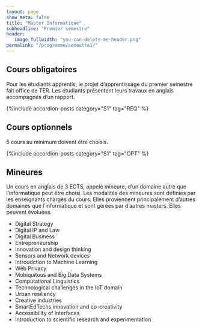 ```yaml
---
layout: page
show_meta: false
title: "Master Informatique"
subheadline: "Premier semestre"
header:
   image_fullwidth: "you-can-delete-me-header.png"
permalink: "/programme/semestre1/"
---
```



<!-- Listing posts by tag template from http://github.com/cagrimmett/jekyll-tools -->


## Cours obligatoires ##
Pour les étudiants apprentis, le projet d’apprentissage du premier semestre fait office de TER. Les étudiants présentent leurs travaux en anglais accompagnés d’un rapport.

{%include accordion-posts category="S1" tag="REQ" %}


## Cours optionnels ##

5 cours au minimum doivent être choisis.

{%include accordion-posts category="S1" tag="OPT" %}

## Mineures ##

Un cours en anglais de 3 ECTS, appelé mineure, d’un domaine autre que l’informatique peut être choisi.
Les modalités des mineures sont définies par les enseignants chargés du cours.
Elles proviennent principalement d’autres domaines que l’informatique et sont gérées par d’autres masters. Elles peuvent évoluées.

- Digital Strategy
- Digital IP and Law
- Digital Business
- Entrepreneurship
- Innovation and design thinking
- Sensors and Network devices
- Introudction to Machine Learning
- Web Privacy
- Mobiquitous and Big Data Systems
- Computational Linguistics
- Technological challenges in the IoT domain
- Urban resiliency
- Creative industries
- SmartEdTechs innovation and co-creativity
- Accessibility of interfaces
- Introduction to scientific research and experimentation


